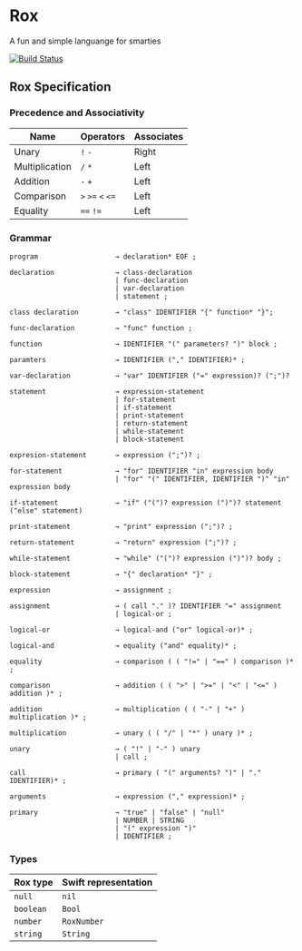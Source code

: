 # Rox
A fun and simple languange for smarties

[![Build Status](https://travis-ci.org/iwatakeshi/Rox.svg?branch=master)](https://travis-ci.org/iwatakeshi/Rox)

## Rox Specification

### Precedence and Associativity

|  Name           | Operators        |  Associates  |
|-----------------|------------------|--------------|
| Unary           |`!` `-`           |    Right     |
| Multiplication  |`/` `*`           |    Left      |
| Addition        |`-` `+`           |    Left      |
| Comparison      |`>` `>=` `<` `<=` |    Left      |
| Equality        |`==` `!=`         |    Left      |

### Grammar

```
program                   → declaration* EOF ;

declaration               → class-declaration
                          | func-declaration
                          | var-declaration
                          | statement ;

class declaration         → "class" IDENTIFIER "{" function* "}";

func-declaration          → "func" function ;

function                  → IDENTIFIER "(" parameters? ")" block ;

paramters                 → IDENTIFIER ("," IDENTIFIER)* ;

var-declaration           → "var" IDENTIFIER ("=" expression)? (";")?

statement                 → expression-statement
                          | for-statement
                          | if-statement
                          | print-statement
                          | return-statement
                          | while-statement
                          | block-statement

expresion-statement       → expression (";")? ;

for-statement             → "for" IDENTIFIER "in" expression body
                          | "for" "(" IDENTIFIER, IDENTIFIER ")" "in" expression body              

if-statement              → "if" ("(")? expression (")")? statement ("else" statement)

print-statement           → "print" expression (";")? ;

return-statement          → "return" expression (";")? ;

while-statement           → "while" ("(")? expression (")")? body ;

block-statement           → "{" declaration* "}" ;

expression                → assignment ;

assignment                → ( call "." )? IDENTIFIER "=" assignment
                          | logical-or ;

logical-or                → logical-and ("or" logical-or)* ;

logical-and               → equality ("and" equality)* ;

equality                  → comparison ( ( "!=" | "==" ) comparison )* ;

comparison                → addition ( ( ">" | ">=" | "<" | "<=" ) addition )* ;

addition                  → multiplication ( ( "-" | "+" ) multiplication )* ;

multiplication            → unary ( ( "/" | "*" ) unary )* ;

unary                     → ( "!" | "-" ) unary 
                          | call ;

call                      → primary ( "(" arguments? ")" | "." IDENTIFIER)* ;

arguments                 → expression ("," expression)* ;

primary                   → "true" | "false" | "null"
                          | NUMBER | STRING
                          | "(" expression ")"
                          | IDENTIFIER ;
```

### Types

| Rox type  |	Swift representation   |
|-----------|------------------------|
| `null`	  |        `nil`           |
| `boolean`	|        `Bool`          |
| `number`	|        `RoxNumber`     |
| `string`	|        `String`        |
